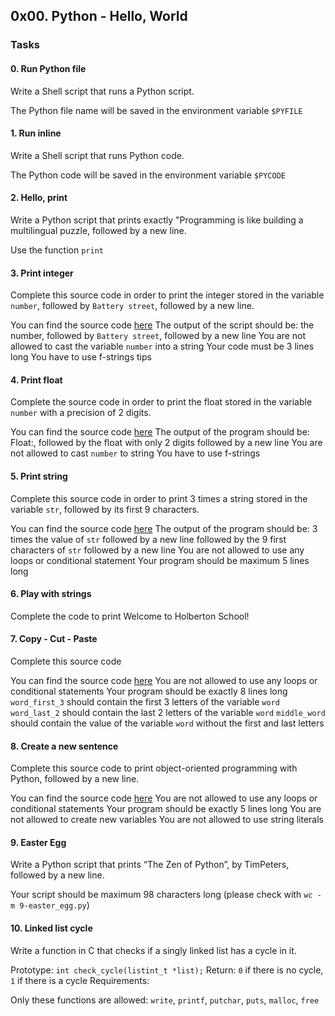 ## 0x00. Python - Hello, World

### Tasks

#### 0. Run Python file

Write a Shell script that runs a Python script.

The Python file name will be saved in the environment variable `$PYFILE`

#### 1. Run inline

Write a Shell script that runs Python code.

The Python code will be saved in the environment variable `$PYCODE`

#### 2. Hello, print

Write a Python script that prints exactly "Programming is like building a multilingual puzzle, followed by a new line.

Use the function `print`

#### 3. Print integer

Complete this source code in order to print the integer stored in the variable `number`, followed by `Battery street`, followed by a new line.

You can find the source code [here](link)
The output of the script should be:
the number, followed by `Battery street`,
followed by a new line
You are not allowed to cast the variable `number` into a string
Your code must be 3 lines long
You have to use f-strings tips

#### 4. Print float

Complete the source code in order to print the float stored in the variable `number` with a precision of 2 digits.

You can find the source code [here](link)
The output of the program should be:
Float:, followed by the float with only 2 digits
followed by a new line
You are not allowed to cast `number` to string
You have to use f-strings

#### 5. Print string

Complete this source code in order to print 3 times a string stored in the variable `str`, followed by its first 9 characters.

You can find the source code [here](link)
The output of the program should be:
3 times the value of `str`
followed by a new line
followed by the 9 first characters of `str`
followed by a new line
You are not allowed to use any loops or conditional statement
Your program should be maximum 5 lines long

#### 6. Play with strings

Complete the code to print Welcome to Holberton School!

#### 7. Copy - Cut - Paste

Complete this source code

You can find the source code [here](link)
You are not allowed to use any loops or conditional statements
Your program should be exactly 8 lines long
`word_first_3` should contain the first 3 letters of the variable `word`
`word_last_2` should contain the last 2 letters of the variable `word`
`middle_word` should contain the value of the variable `word` without the first and last letters

#### 8. Create a new sentence

Complete this source code to print object-oriented programming with Python, followed by a new line.

You can find the source code [here](link)
You are not allowed to use any loops or conditional statements
Your program should be exactly 5 lines long
You are not allowed to create new variables
You are not allowed to use string literals

#### 9. Easter Egg

Write a Python script that prints “The Zen of Python”, by TimPeters, followed by a new line.

Your script should be maximum 98 characters long (please check with `wc -m 9-easter_egg.py`)

#### 10. Linked list cycle

Write a function in C that checks if a singly linked list has a cycle in it.

Prototype: `int check_cycle(listint_t *list);`
Return: `0` if there is no cycle, `1` if there is a cycle
Requirements:

Only these functions are allowed: `write`, `printf`, `putchar`, `puts`, `malloc`, `free`
